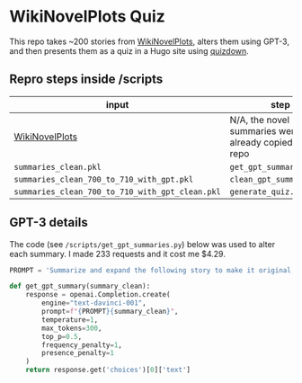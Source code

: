 # WikiNovelPlots Quiz
This repo takes ~200 stories from [WikiNovelPlots](https://github.com/charlesjlee/WikiNovelPlots), alters them using GPT-3, and then presents them as a quiz in a Hugo site using [quizdown](https://github.com/bonartm/hugo-quiz).

## Repro steps inside /scripts
input|step|output
--|--|--
[WikiNovelPlots](https://github.com/charlesjlee/WikiNovelPlots)| N/A, the novel summaries were already copied to this repo|`summaries_clean.pkl`
`summaries_clean.pkl`|`get_gpt_summaries.py`|`summaries_clean_700_to_710_with_gpt.pkl`
`summaries_clean_700_to_710_with_gpt.pkl`|`clean_gpt_summaries.py`|`summaries_clean_700_to_710_with_gpt_clean.pkl`
`summaries_clean_700_to_710_with_gpt_clean.pkl`|`generate_quiz.py`|`quizdown.md`

## GPT-3 details
The code (see `/scripts/get_gpt_summaries.py`) below was used to alter each summary. I made 233 requests and it cost me $4.29.
```python
PROMPT = 'Summarize and expand the following story to make it original, surreal, and magical:\n\n'

def get_gpt_summary(summary_clean):
    response = openai.Completion.create(
        engine="text-davinci-001",
        prompt=f"{PROMPT}{summary_clean}",
        temperature=1,
        max_tokens=300,
        top_p=0.5,
        frequency_penalty=1,
        presence_penalty=1
    )
    return response.get('choices')[0]['text']
```
